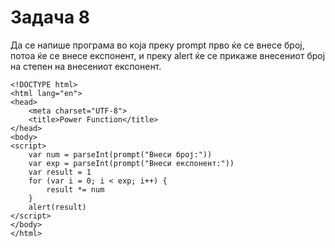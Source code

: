 # Задача 8

Да се напише програма во која преку prompt прво ќе се внесе број, потоа
ќе се внесе експонент, и преку alert ќе се прикаже внесениот број на
степен на внесениот експонент.

~~~
<!DOCTYPE html>
<html lang="en">
<head>
    <meta charset="UTF-8">
    <title>Power Function</title>
</head>
<body>
<script>
    var num = parseInt(prompt("Внеси број:"))
    var exp = parseInt(prompt("Внеси експонент:"))
    var result = 1
    for (var i = 0; i < exp; i++) {
        result *= num
    }
    alert(result)
</script>
</body>
</html>
~~~
